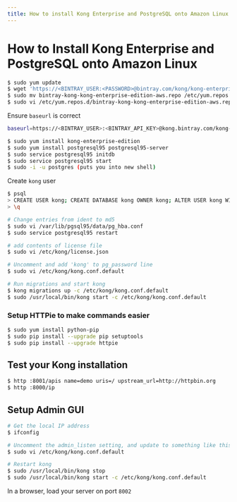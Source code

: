 ```yaml
---
title: How to install Kong Enterprise and PostgreSQL onto Amazon Linux
---
```


# How to Install Kong Enterprise and PostgreSQL onto Amazon Linux

```bash
$ sudo yum update
$ wget 'https://<BINTRAY_USER:<PASSWORD>@bintray.com/kong/kong-enterprise-edition-aws/rpm' -O bintray-kong-kong-enterprise-edition-aws.repo --auth-no-challenge
$ sudo mv bintray-kong-kong-enterprise-edition-aws.repo /etc/yum.repos.d/
$ sudo vi /etc/yum.repos.d/bintray-kong-kong-enterprise-edition-aws.repo
```

Ensure `baseurl` is correct

```bash
baseurl=https://<BINTRAY_USER>:<BINTRAY_API_KEY>@kong.bintray.com/kong-enterprise-edition-aws
```

```bash
$ sudo yum install kong-enterprise-edition
$ sudo yum install postgresql95 postgresql95-server
$ sudo service postgresql95 initdb
$ sudo service postgresql95 start
$ sudo -i -u postgres (puts you into new shell)
```

Create `kong` user

```bash
$ psql
> CREATE USER kong; CREATE DATABASE kong OWNER kong; ALTER USER kong WITH password 'kong'; 
> \q
```

```bash
# Change entries from ident to md5
$ sudo vi /var/lib/pgsql95/data/pg_hba.conf
$ sudo service postgresql95 restart

# add contents of license file
$ sudo vi /etc/kong/license.json

# Uncomment and add 'kong' to pg_password line
$ sudo vi /etc/kong/kong.conf.default

# Run migrations and start kong
$ kong migrations up -c /etc/kong/kong.conf.default
$ sudo /usr/local/bin/kong start -c /etc/kong/kong.conf.default
```

### Setup HTTPie to make commands easier

```bash
$ sudo yum install python-pip
$ sudo pip install --upgrade pip setuptools
$ sudo pip install --upgrade httpie
```

## Test your Kong installation

```bash
$ http :8001/apis name=demo uris=/ upstream_url=http://httpbin.org
$ http :8000/ip
```

## Setup Admin GUI

```bash
# Get the local IP address
$ ifconfig 

# Uncomment the admin_listen setting, and update to something like this `admin_listen = 172.31.3.8:8001`
$ sudo vi /etc/kong/kong.conf.default 

# Restart kong
$ sudo /usr/local/bin/kong stop 
$ sudo /usr/local/bin/kong start -c /etc/kong/kong.conf.default
```

In a browser, load your server on port `8002`
